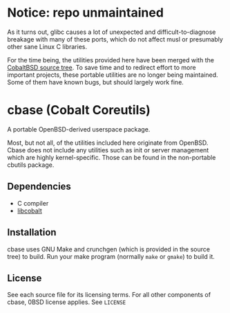 # Notice: repo unmaintained

As it turns out, glibc causes a lot of unexpected and difficult-to-diagnose breakage with many of these ports, which do not affect musl or presumably other sane Linux C libraries.

For the time being, the utilities provided here have been merged with the [CobaltBSD source tree](https://github.com/CobaltBSD/src). To save time and to redirect effort to more important projects, these portable utilities are no longer being maintained. Some of them have known bugs, but should largely work fine.

# cbase (Cobalt Coreutils)

A portable OpenBSD-derived userspace package.

Most, but not all, of the utilities included here originate from OpenBSD. Cbase does not include any utilities such as init or server management which are highly kernel-specific. Those can be found in the non-portable cbutils package.

## Dependencies
* C compiler
* [libcobalt](https://github.com/CobaltBSD/libcobalt)

## Installation
cbase uses GNU Make and crunchgen (which is provided in the source tree) to build. Run your make program (normally `make` or `gmake`) to build it.

## License
See each source file for its licensing terms. For all other components of cbase, 0BSD license applies. See `LICENSE`

